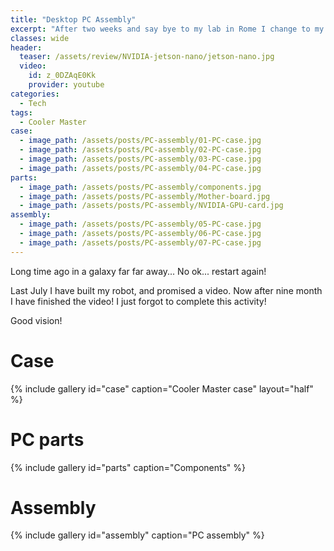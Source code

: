 ```yaml
---
title: "Desktop PC Assembly"
excerpt: "After two weeks and say bye to my lab in Rome I change to my new city, Milan. In this video we see in action  the NVIDIA Jetson Nano in action, the power consumption compare with the Raspberry Pi 3 and the power life of the board."
classes: wide
header:
  teaser: /assets/review/NVIDIA-jetson-nano/jetson-nano.jpg
  video:
    id: z_0DZAqE0Kk
    provider: youtube
categories:
  - Tech
tags:
  - Cooler Master
case:
  - image_path: /assets/posts/PC-assembly/01-PC-case.jpg
  - image_path: /assets/posts/PC-assembly/02-PC-case.jpg
  - image_path: /assets/posts/PC-assembly/03-PC-case.jpg
  - image_path: /assets/posts/PC-assembly/04-PC-case.jpg
parts:
  - image_path: /assets/posts/PC-assembly/components.jpg
  - image_path: /assets/posts/PC-assembly/Mother-board.jpg
  - image_path: /assets/posts/PC-assembly/NVIDIA-GPU-card.jpg
assembly:
  - image_path: /assets/posts/PC-assembly/05-PC-case.jpg
  - image_path: /assets/posts/PC-assembly/06-PC-case.jpg
  - image_path: /assets/posts/PC-assembly/07-PC-case.jpg
---
```


Long time ago in a galaxy far far away... No ok... restart again!

Last July I have built my robot, and promised a video. Now after nine month I have finished the video! I just forgot to complete this activity!

Good vision!

# Case

{% include gallery id="case" caption="Cooler Master case" layout="half" %}

# PC parts

{% include gallery id="parts" caption="Components" %}

# Assembly

{% include gallery id="assembly" caption="PC assembly" %}